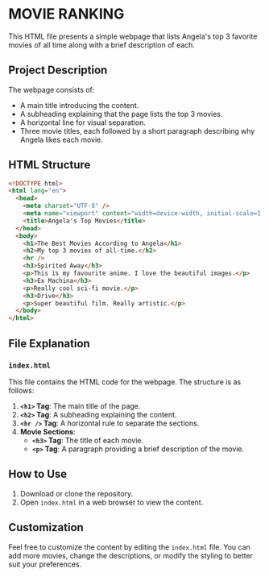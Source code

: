 # MOVIE RANKING

This HTML file presents a simple webpage that lists Angela's top 3 favorite movies of all time along with a brief description of each.

## Project Description

The webpage consists of:

- A main title introducing the content.
- A subheading explaining that the page lists the top 3 movies.
- A horizontal line for visual separation.
- Three movie titles, each followed by a short paragraph describing why Angela likes each movie.

## HTML Structure

```html
<!DOCTYPE html>
<html lang="en">
  <head>
    <meta charset="UTF-8" />
    <meta name="viewport" content="width=device-width, initial-scale=1.0" />
    <title>Angela's Top Movies</title>
  </head>
  <body>
    <h1>The Best Movies According to Angela</h1>
    <h2>My top 3 movies of all-time.</h2>
    <hr />
    <h3>Spirited Away</h3>
    <p>This is my favourite anime. I love the beautiful images.</p>
    <h3>Ex Machina</h3>
    <p>Really cool sci-fi movie.</p>
    <h3>Drive</h3>
    <p>Super beautiful film. Really artistic.</p>
  </body>
</html>
```

## File Explanation

### `index.html`

This file contains the HTML code for the webpage. The structure is as follows:

1. **`<h1>` Tag**: The main title of the page.
2. **`<h2>` Tag**: A subheading explaining the content.
3. **`<hr />` Tag**: A horizontal rule to separate the sections.
4. **Movie Sections**:
   - **`<h3>` Tag**: The title of each movie.
   - **`<p>` Tag**: A paragraph providing a brief description of the movie.

## How to Use

1. Download or clone the repository.
2. Open `index.html` in a web browser to view the content.

## Customization

Feel free to customize the content by editing the `index.html` file. You can add more movies, change the descriptions, or modify the styling to better suit your preferences.
